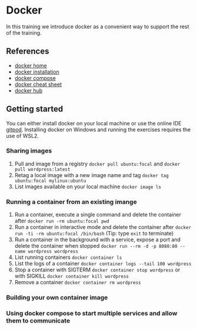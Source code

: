 # Docker

In this training we introduce docker as a convenient way to support the rest of the training. 

## References

- [docker home](https://www.docker.com/)
- [docker installation](https://docs.docker.com/get-docker/)
- [docker compose](https://docs.docker.com/compose/)
- [docker cheat sheet](https://www.docker.com/sites/default/files/d8/2019-09/docker-cheat-sheet.pdf)
- [docker hub](https://hub.docker.com/)

## Getting started 

You can either install docker on your local machine or use the online IDE [gitpod](https://www.gitpod.io/). Installing docker on Windows and running the exercises requires the use of WSL2.

### Sharing images

1. Pull and image from a registry `docker pull ubuntu:focal` and `docker pull wordpress:latest`
2. Retag a local image with a new image name and tag  `docker tag ubuntu:focal mylinux:ubuntu`
3. List images available on your local machine `docker image ls`

### Running a container from an existing imange

1. Run a container, execute a single command and delete the container after `docker run -rm ubuntu:focal pwd`
2. Run a container in interactive mode and delete the container after `docker run -ti -rm ubuntu:focal /bin/bash` (Tip: type `exit` to terminate)
3. Run a container in the background with a service, expose a port and delete the container when stopped `docker run --rm -d -p 8080:80 --name wordpress wordpress`
4. List running containers `docker container ls`
5. List the logs of a container `docker container logs --tail 100 wordpress`
4. Stop a container with SIGTERM `docker container stop wordpress` or with SIGKILL `docker container kill wordpress`
4. Remove a container `docker container rm wordpress`

### Building your own container image


### Using docker compose to start multiple services and allow them to communicate 